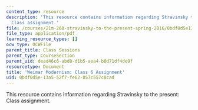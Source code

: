 ```yaml
---
content_type: resource
description: 'This resource contains information regarding Stravinsky to the present:
  Class assignment.'
file: /courses/21m-260-stravinsky-to-the-present-spring-2016/0bdf0d5e13a552f7fe62857c557c8cad_MIT21M_260S16_assn06.pdf
file_type: application/pdf
learning_resource_types: []
ocw_type: OCWFile
parent_title: Class Sessions
parent_type: CourseSection
parent_uid: dead46c6-abd8-d1b5-aea4-b0d71df4de9f
resourcetype: Document
title: 'Weimar Modernism: Class 6 Assignment'
uid: 0bdf0d5e-13a5-52f7-fe62-857c557c8cad
---
```

This resource contains information regarding Stravinsky to the present: Class assignment.

